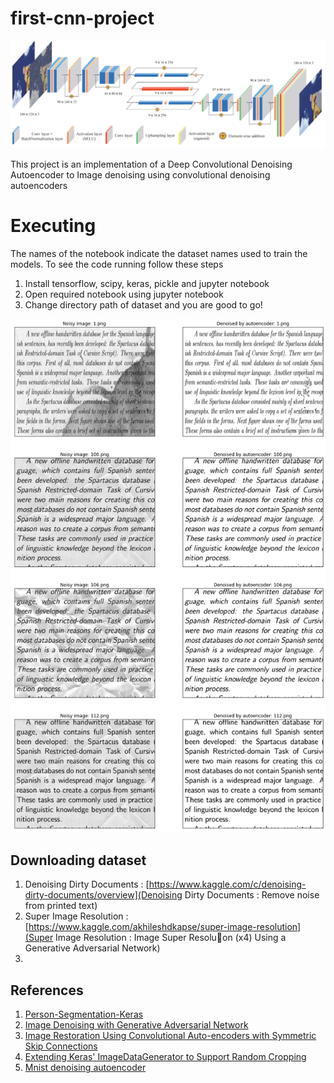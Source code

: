 # first-cnn-project

![](https://github.com/Mr-Akbari/first-cnn-project/raw/master/saved_images/autoencoder.png)

This project is an implementation of a Deep Convolutional Denoising Autoencoder to
Image denoising using convolutional denoising autoencoders


#  Executing

The names of the notebook indicate the dataset names used to train the models. To see the code running follow these steps

1.  Install tensorflow, scipy, keras, pickle and jupyter notebook
2.  Open required notebook using jupyter notebook
3.  Change directory path of dataset and you are good to go!

![](https://github.com/Mr-Akbari/first-cnn-project/raw/master/saved_images/result.png)

##  Downloading dataset

1.   Denoising Dirty Documents :  [https://www.kaggle.com/c/denoising-dirty-documents/overview](Denoising Dirty Documents : Remove noise from printed text)
2.   Super Image Resolution :  [https://www.kaggle.com/akhileshdkapse/super-image-resolution](Super Image Resolution : Image Super Resolu􀆟on (x4) Using a Generative Adversarial Network)
2.   
## References

1.  [Person-Segmentation-Keras](https://github.com/TianzhongSong/Person-Segmentation-Keras)
2.  [Image Denoising with Generative Adversarial Network](https://github.com/manumathewthomas/ImageDenoisingGAN)
3.  [Image Restoration Using Convolutional Auto-encoders with Symmetric Skip Connections](https://arxiv.org/pdf/1606.08921.pdf)
4.  [Extending Keras' ImageDataGenerator to Support Random Cropping](https://jkjung-avt.github.io/keras-image-cropping/)
5.  [Mnist denoising autoencoder](https://keras.io/examples/mnist_denoising_autoencoder/)



